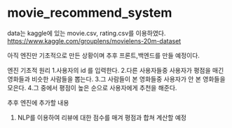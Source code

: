# movie_recommend_system

data는 kaggle에 있는 movie.csv, rating.csv를 이용하였다.
https://www.kaggle.com/grouplens/movielens-20m-dataset

아직 엔진만 기초적으로 만든 상황이며 추후 프론트,백엔드를 만들 예정이다.

엔진 기초적 원리
  1.사용자의 id 를 입력한다.
  2.다른 사용자들중 사용자가 평점을 매긴 영화들과 비슷한 사람들을 뽑는다.
  3.그 사람들이 본 영화들중 사용자가 안 본 영화들을 모은다.
  4.그 중에서 평점이 높은 순으로 사용자에게 추천을 해준다.

추후 엔진에 추가할 내용
  1. NLP를 이용하여 리뷰에 대한 점수를 매겨 평점과 합쳐 계산할 예정
